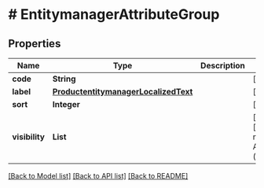 # # EntitymanagerAttributeGroup


## Properties 


Name | Type | Description | Notes
------------ | ------------- | ------------- | -------------
**code**| **String** |   | [optional]
**label**| [**ProductentitymanagerLocalizedText**](ProductentitymanagerLocalizedText.md) |   | [optional]
**sort**| **Integer** |   | [optional]
**visibility**| **List<String>** |   | [optional] [default to new ArrayList<>()]


[[Back to Model list]](../../README.md#models) [[Back to API list]](../../README.md#endpoints) [[Back to README]](../../README.md)

